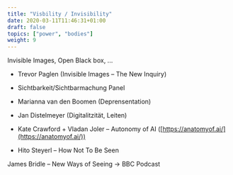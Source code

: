 ```yaml
---
title: "Visbility / Invisibility"
date: 2020-03-11T11:46:31+01:00
draft: false
topics: ["power", "bodies"]
weight: 9
---
```


Invisible Images, Open Black box, ...

- Trevor Paglen (Invisible Images – The New Inquiry)
- Sichtbarkeit/Sichtbarmachung Panel
- Marianna van den Boomen (Deprensentation)
- Jan Distelmeyer (Digitalitzität, Leiten)

- Kate Crawford + Vladan Joler – Autonomy of AI ([https://anatomyof.ai/](https://anatomyof.ai/))
- Hito Steyerl – How Not To Be Seen

James Bridle – New Ways of Seeing → BBC Podcast